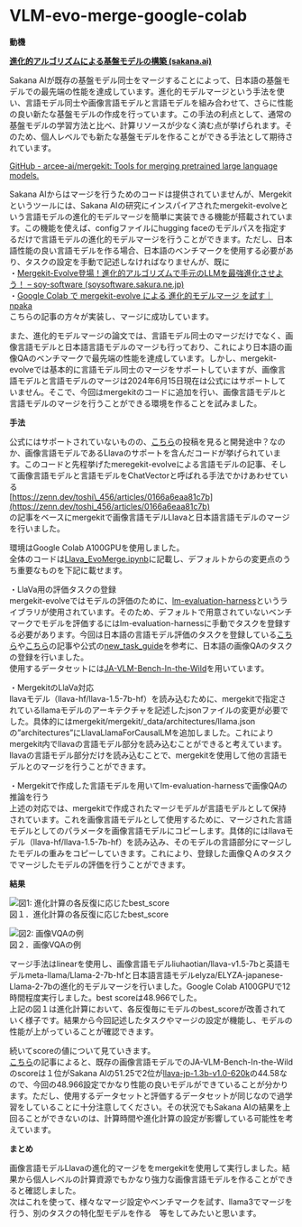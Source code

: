 # VLM-evo-merge-google-colab

**動機**

[**進化的アルゴリズムによる基盤モデルの構築 (sakana.ai)**](https://sakana.ai/evolutionary-model-merge-jp/)

Sakana AIが既存の基盤モデル同士をマージすることによって、日本語の基盤モデルでの最先端の性能を達成しています。進化的モデルマージという手法を使い、言語モデル同士や画像言語モデルと言語モデルを組み合わせて、さらに性能の良い新たな基盤モデルの作成を行っています。この手法の利点として、通常の基盤モデルの学習方法と比べ、計算リソースが少なく済む点が挙げられます。そのため、個人レベルでも新たな基盤モデルを作ることができる手法として期待されています。

[GitHub \- arcee-ai/mergekit: Tools for merging pretrained large language models.](https://github.com/arcee-ai/mergekit)

Sakana AIからはマージを行うためのコードは提供されていませんが、Mergekitというツールには、Sakana AIの研究にインスパイアされたmergekit-evolveという言語モデルの進化的モデルマージを簡単に実装できる機能が搭載されています。この機能を使えば、configファイルにhugging faceのモデルパスを指定するだけで言語モデルの進化的モデルマージを行うことができます。ただし、日本語性能の良い言語モデルを作る場合、日本語のベンチマークを使用する必要があり、タスクの設定を手動で記述しなければなりませんが、既に  
・[Mergekit-Evolve登場！進化的アルゴリズムで手元のLLMを最強進化させよう！ – soy-software (soysoftware.sakura.ne.jp)](https://soysoftware.sakura.ne.jp/archives/3872)  
・[Google Colab で mergekit-evolve による 進化的モデルマージ を試す｜npaka](https://note.com/npaka/n/n42129c043026)  
こちらの記事の方々が実装し、マージに成功しています。

また、進化的モデルマージの論文では、言語モデル同士のマージだけでなく、画像言語モデルと日本語言語モデルのマージも行っており、これにより日本語の画像QAのベンチマークで最先端の性能を達成しています。しかし、mergekit-evolveでは基本的に言語モデル同士のマージをサポートしていますが、画像言語モデルと言語モデルのマージは2024年6月15日現在は公式にはサポートしていません。そこで、今回はmergekitのコードに追加を行い、画像言語モデルと言語モデルのマージを行うことができる環境を作ることを試みました。

**手法**

公式にはサポートされていないものの、[こちら](https://github.com/EleutherAI/lm-evaluation-harness/pull/1832/files)の投稿を見ると開発途中？なのか、画像言語モデルであるLlavaのサポートを含んだコードが挙げられています。このコードと先程挙げたmeregekit-evolveによる言語モデルの記事、そして画像言語モデルと言語モデルをChatVectorと呼ばれる手法でかけあわせている  
[https://zenn.dev/toshi\_456/articles/0166a6eaa81c7b](https://zenn.dev/toshi_456/articles/0166a6eaa81c7b)  
の記事をベースにmergekitで画像言語モデルLlavaと日本語言語モデルのマージを行いました。

環境はGoogle Colab A100GPUを使用しました。  
全体のコードは[Llava\_EvoMerge.ipynb](https://colab.research.google.com/github/godaharu/VLM-evo-merge-google-colab/blob/main/Llava_EvoMerge.ipynb)に記載し、デフォルトからの変更点のうち重要なものを下記に載せます。

・LlaVa用の評価タスクの登録  
mergekit-evolveではモデルの評価のために、[lm-evaluation-harness](https://github.com/EleutherAI/lm-evaluation-harness)というライブラリが使用されています。そのため、デフォルトで用意されていないベンチマークでモデルを評価するにはlm-evaluation-harnessに手動でタスクを登録する必要があります。今回は日本語の言語モデル評価のタスクを登録している[こちら](https://soysoftware.sakura.ne.jp/archives/3872)や[こちら](https://note.com/npaka/n/n42129c043026)の記事や公式の[new\_task\_guide](https://github.com/EleutherAI/lm-evaluation-harness/blob/main/docs/new_task_guide.md)を参考に、日本語の画像QAのタスクの登録を行いました。  
使用するデータセットには[JA-VLM-Bench-In-the-Wild](https://huggingface.co/datasets/SakanaAI/JA-VLM-Bench-In-the-Wild)を用いています。

・MergekitのLlaVa対応  
llavaモデル（llava-hf/llava-1.5-7b-hf）を読み込むために、mergekitで指定されているllamaモデルのアーキテクチャを記述したjsonファイルの変更が必要でした。具体的にはmergekit/mergekit/\_data/architectures/llama.jsonの”architectures”にLlavaLlamaForCausalLMを追加しました。これによりmergekit内でllavaの言語モデル部分を読み込むことができると考えています。llavaの言語モデル部分だけを読み込むことで、mergekitを使用して他の言語モデルとのマージを行うことができます。

・Mergekitで作成した言語モデルを用いてlm-evaluation-harnessで画像QAの推論を行う  
上述の対応では、mergekitで作成されたマージモデルが言語モデルとして保持されています。これを画像言語モデルとして使用するために、マージされた言語モデルとしてのパラメータを画像言語モデルにコピーします。具体的にはllavaモデル（llava-hf/llava-1.5-7b-hf）を読み込み、そのモデルの言語部分にマージしたモデルの重みをコピーしていきます。これにより、登録した画像ＱＡのタスクでマージしたモデルの評価を行うことができます。

**結果**

![図1: 進化計算の各反復に応じたbest_score](https://github.com/user-attachments/assets/3a19f35a-56e5-4f7d-9bf2-b6fd7d0e1564)  
図１．進化計算の各反復に応じたbest_score

![図2: 画像VQAの例](https://github.com/user-attachments/assets/4f28faf7-35e2-4c40-b33b-c795dade2a27)  
図２．画像VQAの例

マージ手法はlinearを使用し、画像言語モデルliuhaotian/llava-v1.5-7bと英語モデルmeta-llama/Llama-2-7b-hfと日本語言語モデルelyza/ELYZA-japanese-Llama-2-7bの進化的モデルマージを行いました。Google Colab A100GPUで12時間程度実行しました。best scoreは48.966でした。  
上記の図１は進化計算において、各反復毎にモデルのbest\_scoreが改善されていく様子です。結果から今回記述したタスクやマージの設定が機能し、モデルの性能が上がっていることが確認できます。

続いてscoreの値について見ていきます。  
[こちら](https://zenn.dev/toshi_456/articles/0166a6eaa81c7b)の記事によると、既存の画像言語モデルでのJA-VLM-Bench-In-the-Wildのscoreは１位がSakana AIの51.25で2位が[llava-jp-1.3b-v1.0-620k](https://huggingface.co/toshi456/llava-jp-1.3b-v1.0-620k)の44.58なので、今回の48.966設定でかなり性能の良いモデルができていることが分かります。ただし、使用するデータセットと評価するデータセットが同じなので過学習をしていることに十分注意してください。その状況でもSakana AIの結果を上回ることができないのは、計算時間や進化計算の設定が影響している可能性を考えています。

**まとめ**

画像言語モデルLlavaの進化的マージををmergekitを使用して実行しました。結果から個人レベルの計算資源でもかなり強力な画像言語モデルを作ることができると確認しました。  
次はこれを使って、様々なマージ設定やベンチマークを試す、llama3でマージを行う、別のタスクの特化型モデルを作る　等をしてみたいと思います。
